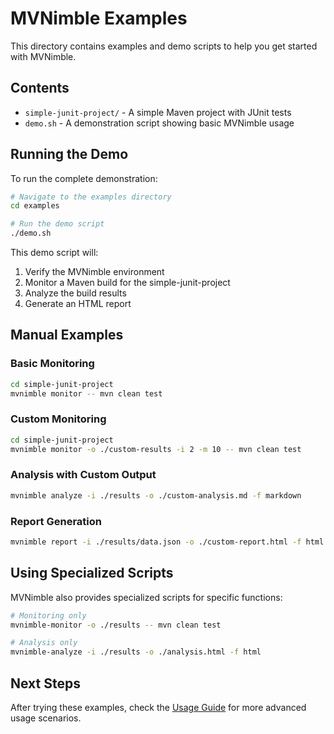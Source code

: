 # MVNimble Examples

This directory contains examples and demo scripts to help you get started with MVNimble.

## Contents

- `simple-junit-project/` - A simple Maven project with JUnit tests
- `demo.sh` - A demonstration script showing basic MVNimble usage

## Running the Demo

To run the complete demonstration:

```bash
# Navigate to the examples directory
cd examples

# Run the demo script
./demo.sh
```

This demo script will:

1. Verify the MVNimble environment
2. Monitor a Maven build for the simple-junit-project
3. Analyze the build results
4. Generate an HTML report

## Manual Examples

### Basic Monitoring

```bash
cd simple-junit-project
mvnimble monitor -- mvn clean test
```

### Custom Monitoring

```bash
cd simple-junit-project
mvnimble monitor -o ./custom-results -i 2 -m 10 -- mvn clean test
```

### Analysis with Custom Output

```bash
mvnimble analyze -i ./results -o ./custom-analysis.md -f markdown
```

### Report Generation

```bash
mvnimble report -i ./results/data.json -o ./custom-report.html -f html
```

## Using Specialized Scripts

MVNimble also provides specialized scripts for specific functions:

```bash
# Monitoring only
mvnimble-monitor -o ./results -- mvn clean test

# Analysis only
mvnimble-analyze -i ./results -o ./analysis.html -f html
```

## Next Steps

After trying these examples, check the [Usage Guide](../doc/USAGE.md) for more advanced usage scenarios.